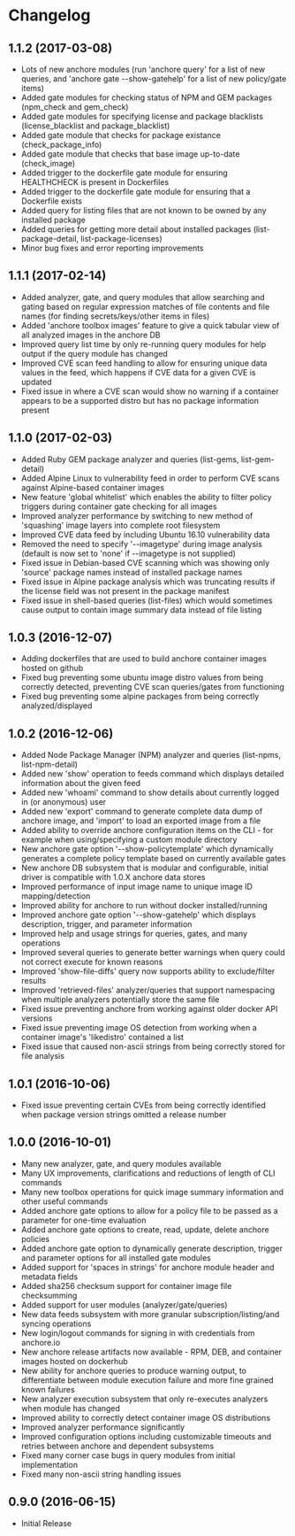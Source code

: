 # Changelog

## 1.1.2 (2017-03-08)

+ Lots of new anchore modules (run 'anchore query' for a list of new queries, and 'anchore gate --show-gatehelp' for a list of 
  new policy/gate items)
+ Added gate modules for checking status of NPM and GEM packages (npm_check and gem_check)
+ Added gate modules for specifying license and package blacklists (license_blacklist and package_blacklist)
+ Added gate module that checks for package existance (check_package_info)
+ Added gate module that checks that base image up-to-date (check_image)
+ Added trigger to the dockerfile gate module for ensuring HEALTHCHECK is present in Dockerfiles
+ Added trigger to the dockerfile gate module for ensuring that a Dockerfile exists
+ Added query for listing files that are not known to be owned by any installed package
+ Added queries for getting more detail about installed packages (list-package-detail, list-package-licenses)
+ Minor bug fixes and error reporting improvements

## 1.1.1 (2017-02-14)

+ Added analyzer, gate, and query modules that allow searching and gating based on regular expression matches of file contents 
  and file names (for finding secrets/keys/other items in files)
+ Added 'anchore toolbox images' feature to give a quick tabular view of all analyzed images in the anchore DB
+ Improved query list time by only re-running query modules for help output if the query module has changed
+ Improved CVE scan feed handling to allow for ensuring unique data values in the feed, which happens if CVE data for a given CVE is updated
+ Fixed issue in where a CVE scan would show no warning if a container appears to be a supported distro but has no package information present
	
## 1.1.0 (2017-02-03)

+ Added Ruby GEM package analyzer and queries (list-gems, list-gem-detail)
+ Added Alpine Linux to vulnerability feed in order to perform CVE scans against Alpine-based container images
+ New feature 'global whitelist' which enables the ability to filter policy triggers during container gate checking for all images
+ Improved analyzer performance by switching to new method of 'squashing' image layers into complete root filesystem
+ Improved CVE data feed by including Ubuntu 16.10 vulnerability data
+ Removed the need to specify '--imagetype' during image analysis (default is now set to 'none' if --imagetype is not supplied)
+ Fixed issue in Debian-based CVE scanning which was showing only 'source' package names instead of installed package names
+ Fixed issue in Alpine package analysis which was truncating results if the license field was not present in the package manifest
+ Fixed issue in shell-based queries (list-files) which would sometimes cause output to contain image summary data instead of file listing

## 1.0.3 (2016-12-07)

+ Adding dockerfiles that are used to build anchore container images hosted on github
+ Fixed bug preventing some ubuntu image distro values from being correctly detected, preventing CVE scan queries/gates from functioning
+ Fixed bug preventing some alpine packages from being correctly analyzed/displayed

## 1.0.2 (2016-12-06)

+ Added Node Package Manager (NPM) analyzer and queries (list-npms, list-npm-detail)
+ Added new 'show' operation to feeds command which displays detailed information about the given feed
+ Added new 'whoami' command to show details about currently logged in (or anonymous) user
+ Added new 'export' command to generate complete data dump of anchore image, and 'import' to load an exported image from a file
+ Added ability to override anchore configuration items on the CLI - for example when using/specifying a custom module directory
+ New anchore gate option '--show-policytemplate' which dynamically generates a complete policy template based on currently available gates
+ New anchore DB subsystem that is modular and configurable, initial driver is compatible with 1.0.X anchore data stores
+ Improved performance of input image name to unique image ID mapping/detection
+ Improved ability for anchore to run without docker installed/running
+ Improved anchore gate option '--show-gatehelp' which displays description, trigger, and parameter information
+ Improved help and usage strings for queries, gates, and many operations
+ Improved several queries to generate better warnings when query could not correct execute for known reasons
+ Improved 'show-file-diffs' query now supports ability to exclude/filter results
+ Improved 'retrieved-files' analyzer/queries that support namespacing when multiple analyzers potentially store the same file
+ Fixed issue preventing anchore from working against older docker API versions
+ Fixed issue preventing image OS detection from working when a container image's 'likedistro' contained a list
+ Fixed issue that caused non-ascii strings from being correctly stored for file analysis

## 1.0.1 (2016-10-06)

+ Fixed issue preventing certain CVEs from being correctly identified when package version strings omitted a release number

## 1.0.0 (2016-10-01)

+ Many new analyzer, gate, and query modules available
+ Many UX improvements,	clarifications and reductions of length	of CLI commands
+ Many new toolbox operations for quick	image summary information and other useful commands
+ Added	anchore	gate options to	allow for a policy file to be passed as a parameter for	one-time evaluation
+ Added	anchore	gate options to	create,	read, update, delete anchore policies
+ Added	anchore	gate option to dynamically generate description, trigger and parameter options for all installed gate modules
+ Added	support	for 'spaces in strings'	for anchore module header and metadata fields
+ Added	sha256 checksum	support	for container image file checksumming
+ Added	support	for user modules (analyzer/gate/queries)
+ New data feeds subsystem with more granular subscription/listing/and syncing operations
+ New login/logout commands for	signing	in with	credentials from anchore.io
+ New anchore release artifacts	now available -	RPM, DEB, and container	images hosted on dockerhub
+ New ability for anchore queries to produce warning output, to	differentiate between module execution failure and more	fine grained known failures
+ New analyzer execution subsystem that	only re-executes analyzers when	module has changed
+ Improved ability to correctly detect container image OS distributions
+ Improved analyzer performance	significantly
+ Improved configuration options including customizable	timeouts and retries between anchore and dependent subsystems
+ Fixed	many corner case bugs in query modules from initial implementation
+ Fixed	many non-ascii string handling issues

## 0.9.0 (2016-06-15)

+ Initial Release
